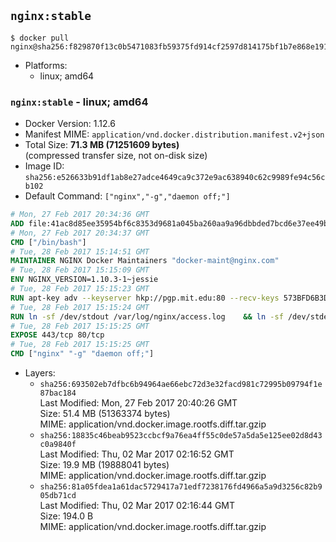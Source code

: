 ## `nginx:stable`

```console
$ docker pull nginx@sha256:f829870f13c0b5471083fb59375fd914cf2597d814175bf1b7e868e191be210b
```

-	Platforms:
	-	linux; amd64

### `nginx:stable` - linux; amd64

-	Docker Version: 1.12.6
-	Manifest MIME: `application/vnd.docker.distribution.manifest.v2+json`
-	Total Size: **71.3 MB (71251609 bytes)**  
	(compressed transfer size, not on-disk size)
-	Image ID: `sha256:e526633b91df1ab8e27adce4649ca9c372e9ac638940c62c9989fe94c56cb102`
-	Default Command: `["nginx","-g","daemon off;"]`

```dockerfile
# Mon, 27 Feb 2017 20:34:36 GMT
ADD file:41ac8d85ee35954bf6c8353d9681a045ba260aa9a96dbbded7bcd6e37ee49bea in / 
# Mon, 27 Feb 2017 20:34:37 GMT
CMD ["/bin/bash"]
# Tue, 28 Feb 2017 15:14:51 GMT
MAINTAINER NGINX Docker Maintainers "docker-maint@nginx.com"
# Tue, 28 Feb 2017 15:15:09 GMT
ENV NGINX_VERSION=1.10.3-1~jessie
# Tue, 28 Feb 2017 15:15:23 GMT
RUN apt-key adv --keyserver hkp://pgp.mit.edu:80 --recv-keys 573BFD6B3D8FBC641079A6ABABF5BD827BD9BF62 	&& echo "deb http://nginx.org/packages/debian/ jessie nginx" >> /etc/apt/sources.list 	&& apt-get update 	&& apt-get install --no-install-recommends --no-install-suggests -y 						ca-certificates 						nginx=${NGINX_VERSION} 						nginx-module-xslt 						nginx-module-geoip 						nginx-module-image-filter 						nginx-module-perl 						nginx-module-njs 						gettext-base 	&& rm -rf /var/lib/apt/lists/*
# Tue, 28 Feb 2017 15:15:24 GMT
RUN ln -sf /dev/stdout /var/log/nginx/access.log 	&& ln -sf /dev/stderr /var/log/nginx/error.log
# Tue, 28 Feb 2017 15:15:25 GMT
EXPOSE 443/tcp 80/tcp
# Tue, 28 Feb 2017 15:15:25 GMT
CMD ["nginx" "-g" "daemon off;"]
```

-	Layers:
	-	`sha256:693502eb7dfbc6b94964ae66ebc72d3e32facd981c72995b09794f1e87bac184`  
		Last Modified: Mon, 27 Feb 2017 20:40:26 GMT  
		Size: 51.4 MB (51363374 bytes)  
		MIME: application/vnd.docker.image.rootfs.diff.tar.gzip
	-	`sha256:18835c46beab9523ccbcf9a76ea4ff55c0de57a5da5e125ee02d8d43c0a9840f`  
		Last Modified: Thu, 02 Mar 2017 02:16:52 GMT  
		Size: 19.9 MB (19888041 bytes)  
		MIME: application/vnd.docker.image.rootfs.diff.tar.gzip
	-	`sha256:81a05fdea1a61dac5729417a71edf7238176fd4966a5a9d3256c82b905db71cd`  
		Last Modified: Thu, 02 Mar 2017 02:16:44 GMT  
		Size: 194.0 B  
		MIME: application/vnd.docker.image.rootfs.diff.tar.gzip
